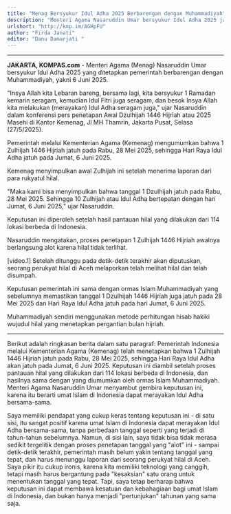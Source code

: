 ```yaml
---
title: "Menag Bersyukur Idul Adha 2025 Berbarengan dengan Muhammadiyah"
description: "Menteri Agama Nasaruddin Umar bersyukur Idul Adha 2025 jatuh pada 6 Juni, seragam dengan Muhammadiyah."
urlshort: "http://kmp.im/AGHpFU"
author: "Firda Janati"
editor: "Danu Damarjati "
---
```


---

**JAKARTA, KOMPAS.com** - Menteri Agama (Menag) Nasaruddin Umar bersyukur Idul Adha 2025 yang ditetapkan pemerintah berbarengan dengan Muhammadiyah, yakni 6 Juni 2025.

\"Insya Allah kita Lebaran bareng, bersama lagi, kita bersyukur 1 Ramadan kemarin seragam, kemudian Idul Fitri juga seragam, dan besok Insya Allah kita melakukan (merayakan) Idul Adha seragam juga,\" ujar Nasaruddin dalam konferensi pers penetapan Awal Dzulhijah 1446 Hijriah atau 2025 Masehi di Kantor Kemenag, Jl MH Thamrin, Jakarta Pusat, Selasa (27/5/2025).

Pemerintah melalui Kementerian Agama (Kemenag) mengumumkan bahwa 1 Zulhijah 1446 Hijriah jatuh pada Rabu, 28 Mei 2025, sehingga Hari Raya Idul Adha jatuh pada Jumat, 6 Juni 2025.

Kemenag menyimpulkan awal Zulhijah ini setelah menerima laporan dari para rukyatul hilal.

\"Maka kami bisa menyimpulkan bahwa tanggal 1 Dzulhijah jatuh pada Rabu, 28 Mei 2025. Sehingga 10 Zulhijah atau Idul Adha bertepatan dengan hari Jumat, 6 Juni 2025,\" ujar Nasaruddin.

Keputusan ini diperoleh setelah hasil pantauan hilal yang dilakukan dari 114 lokasi berbeda di Indonesia.

Nasaruddin mengatakan, proses penetapan 1 Zulhijah 1446 Hijriah awalnya berlangsung alot karena hilal tidak terlihat.

\[video.1\] Setelah ditunggu pada detik-detik terakhir akan diputuskan, seorang perukyat hilal di Aceh melaporkan telah melihat hilal dan telah disumpah.

Keputusan pemerintah ini sama dengan ormas Islam Muhammadiyah yang sebelumnya memastikan tanggal 1 Dzulhijah 1446 Hijriah juga jatuh pada 28 Mei 2025 dan Hari Raya Idul Adha jatuh pada hari Jumat, 6 Juni 2025.

Muhammadiyah sendiri menggunakan metode perhitungan hisab hakiki wujudul hilal yang menetapkan pergantian bulan hijriah.

---
Berikut adalah ringkasan berita dalam satu paragraf: Pemerintah Indonesia melalui Kementerian Agama (Kemenag) telah menetapkan bahwa 1 Zulhijah 1446 Hijriah jatuh pada Rabu, 28 Mei 2025, sehingga Hari Raya Idul Adha akan jatuh pada Jumat, 6 Juni 2025. Keputusan ini diambil setelah proses pantauan hilal yang dilakukan dari 114 lokasi berbeda di Indonesia, dan hasilnya sama dengan yang diumumkan oleh ormas Islam Muhammadiyah. Menteri Agama Nasaruddin Umar menyambut gembira keputusan ini, karena itu berarti umat Islam di Indonesia dapat merayakan Idul Adha bersama-sama.

Saya memiliki pendapat yang cukup keras tentang keputusan ini - di satu sisi, itu sangat positif karena umat Islam di Indonesia dapat merayakan Idul Adha bersama-sama, tanpa perbedaan tanggal seperti yang terjadi di tahun-tahun sebelumnya. Namun, di sisi lain, saya tidak bisa tidak merasa sedikit tergelitik dengan proses penetapan tanggal yang "alot" ini - sampai detik-detik terakhir, pemerintah masih belum yakin tentang tanggal yang tepat, dan harus menunggu laporan dari seorang perukyat hilal di Aceh. Saya pikir itu cukup ironis, karena kita memiliki teknologi yang canggih, tetapi masih harus bergantung pada "kesaksian" satu orang untuk menentukan tanggal yang tepat. Tapi, saya tetap berharap bahwa keputusan ini dapat membawa kesatuan dan kebahagiaan bagi umat Islam di Indonesia, dan bukan hanya menjadi "pertunjukan" tahunan yang sama saja.
